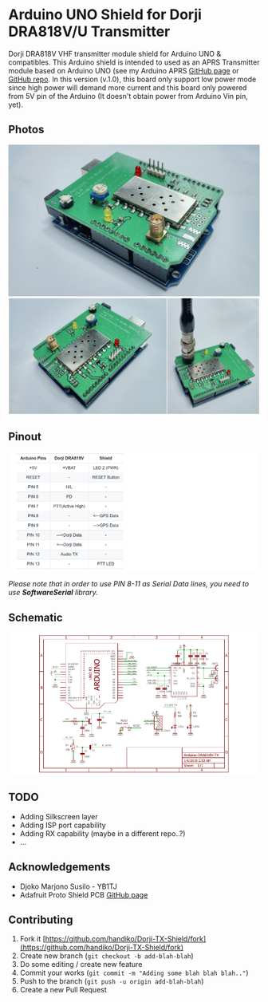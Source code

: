# Arduino UNO Shield for Dorji DRA818V/U Transmitter
Dorji DRA818V VHF transmitter module shield for Arduino UNO &amp; compatibles.
This Arduino shield is intended to used as an APRS Transmitter module based on Arduino UNO (see my Arduino APRS [GitHub page](https://handiko.github.io/Arduino-APRS/) or [GitHub repo](https://github.com/handiko/Arduino-APRS). In this version (v.1.0), this board only support low power mode since high power will demand more current and this board only powered from 5V pin of the Arduino (It doesn't obtain power from Arduino Vin pin, yet).

## Photos
![](./dorji_2.jpg)
![](./dorji_merge.jpg)

## Pinout
![](./pinout.png)

_Please note that in order to use PIN 8-11 as Serial Data lines, you need to use **SoftwareSerial** library._

## Schematic
![](./Arduino_Dorji_TX_Shield_Schematic.png)

## TODO
* Adding Silkscreen layer
* Adding ISP port capability
* Adding RX capability (maybe in a different repo..?)
* ...

## Acknowledgements
* Djoko Marjono Susilo - YB1TJ
* Adafruit Proto Shield PCB [GitHub page](https://github.com/adafruit/Adafruit-Proto-Shield-PCB)

## Contributing
1. Fork it [https://github.com/handiko/Dorji-TX-Shield/fork](https://github.com/handiko/Dorji-TX-Shield/fork)
2. Create new branch (`git checkout -b add-blah-blah`)
3. Do some editing / create new feature
4. Commit your works (`git commit -m "Adding some blah blah blah.."`)
5. Push to the branch (`git push -u origin add-blah-blah`)
6. Create a new Pull Request
